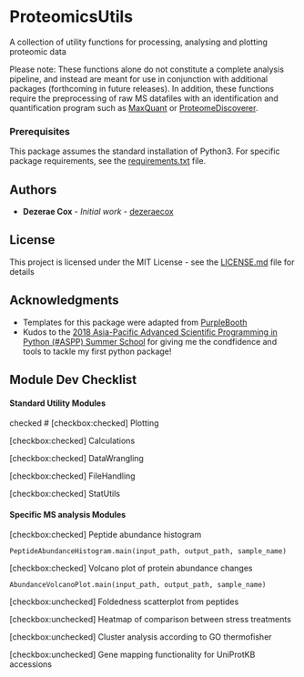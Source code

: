 # ProteomicsUtils

A collection of utility functions for processing, analysing and plotting proteomic data

Please note: These functions alone do not constitute a complete analysis pipeline, and instead are meant for use in conjunction with additional packages (forthcoming in future releases). In addition, these functions require the preprocessing of raw MS datafiles with an identification and quantification program such as [MaxQuant](http://www.coxdocs.org/doku.php?id=maxquant:start) or [ProteomeDiscoverer](https://www.thermofisher.com/order/catalog/product/OPTON-30795).

<!-- ## Getting Started

__These instructions will get you a copy of the project up and running on your local machine for development and testing purposes. See deployment for notes on how to deploy the project on a live system.__ -->

### Prerequisites

This package assumes the standard installation of Python3. For specific package requirements, see the [requirements.txt](requirements.txt) file.

<!--
### Installing

??

## Running the tests

?? -->


<!-- ## Contributing

Please read [CONTRIBUTING.md](https://gist.github.com/PurpleBooth/b24679402957c63ec426) for details on our code of conduct, and the process for submitting pull requests to us. -->


## Authors

* **Dezerae Cox** - *Initial work* - [dezeraecox](https://github.com/dezeraecox)


## License

This project is licensed under the MIT License - see the [LICENSE.md](LICENSE.md) file for details

## Acknowledgments

* Templates for this package were adapted from [PurpleBooth](https://github.com/PurpleBooth)
* Kudos to the [2018 Asia-Pacific Advanced Scientific Programming in Python (#ASPP) Summer School](https://www.melbournebioinformatics.org.au/aspp-asia-pacific/) for giving me the condfidence and tools to tackle my first python package!

## Module Dev Checklist

#### Standard Utility Modules
checked # [checkbox:checked] Plotting

[checkbox:checked] Calculations

[checkbox:checked] DataWrangling

[checkbox:checked] FileHandling

[checkbox:checked] StatUtils


#### Specific MS analysis Modules

[checkbox:checked] Peptide abundance histogram

    PeptideAbundanceHistogram.main(input_path, output_path, sample_name)

[checkbox:checked] Volcano plot of protein abundance changes

    AbundanceVolcanoPlot.main(input_path, output_path, sample_name)

[checkbox:unchecked] Foldedness scatterplot from peptides

[checkbox:unchecked] Heatmap of comparison between stress treatments

[checkbox:unchecked] Cluster analysis according to GO thermofisher

[checkbox:unchecked] Gene mapping functionality for UniProtKB accessions
